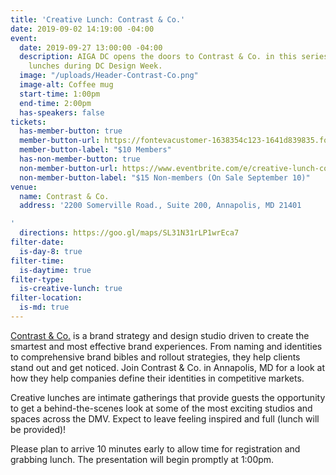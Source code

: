 ```yaml
---
title: 'Creative Lunch: Contrast & Co.'
date: 2019-09-02 14:19:00 -04:00
event:
  date: 2019-09-27 13:00:00 -04:00
  description: AIGA DC opens the doors to Contrast & Co. in this series of creative
    lunches during DC Design Week.
  image: "/uploads/Header-Contrast-Co.png"
  image-alt: Coffee mug
  start-time: 1:00pm
  end-time: 2:00pm
  has-speakers: false
tickets:
  has-member-button: true
  member-button-url: https://fontevacustomer-1638354c123-1641d839835.force.com/services/oauth2/authorize?client_id=3MVG9nthuDc9owbcOq7_07W.HriOQQPWTbMkrpOla.ajDQlTHf4_uby_mhwylcX.mJBU2O2SppTiZMS0J_HJd&response_type=code&redirect_uri=https://ikit.aiga.org/ikit_national_util/ikit-national-util-sso-redirect/&state=https%3A%2F%2Fdc.aiga.org%2F%3Fpost_type%3Dikit_event%26p%3D395552%26redirect_source%3Deventbrite_register
  member-button-label: "$10 Members"
  has-non-member-button: true
  non-member-button-url: https://www.eventbrite.com/e/creative-lunch-contrast-co-tickets-71296252009
  non-member-button-label: "$15 Non-members (On Sale September 10)"
venue:
  name: Contrast & Co.
  address: '2200 Somerville Road., Suite 200, Annapolis, MD 21401

'
  directions: https://goo.gl/maps/SL31N31rLP1wrEca7
filter-date:
  is-day-8: true
filter-time:
  is-daytime: true
filter-type:
  is-creative-lunch: true
filter-location:
  is-md: true
---
```


[Contrast & Co.](http://www.contrastandco.com/) is a brand strategy and design studio driven to create the smartest and most effective brand experiences. From naming and identities to comprehensive brand bibles and rollout strategies, they help clients stand out and get noticed. Join Contrast & Co. in Annapolis, MD for a look at how they help companies define their identities in competitive markets.

Creative lunches are intimate gatherings that provide guests the opportunity to get a behind-the-scenes look at some of the most exciting studios and spaces across the DMV. Expect to leave feeling inspired and full (lunch will be provided)!

Please plan to arrive 10 minutes early to allow time for registration and grabbing lunch. The presentation will begin promptly at 1:00pm.